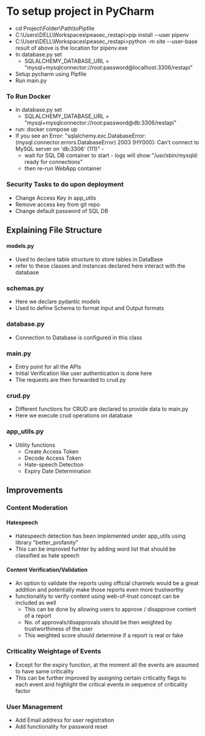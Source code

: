 # To setup project in PyCharm
 
- cd Project\Folder\Path\toPipfile
- C:\Users\DELL\Workspaces\peasec_restapi>pip install --user pipenv
- C:\Users\DELL\Workspaces\peasec_restapi>python -m site --user-base
  result of above is the location for pipenv.exe
- In database.py set
  - SQLALCHEMY_DATABASE_URL = "mysql+mysqlconnector://root:password@localhost:3306/restapi"
- Setup pycharm using Pipfile
- Run main.py

### To Run Docker
- In database.py set
  - SQLALCHEMY_DATABASE_URL = "mysql+mysqlconnector://root:password@db:3306/restapi"
- run: docker compose up
- If you see an Error: "sqlalchemy.exc.DatabaseError: (mysql.connector.errors.DatabaseError) 2003 (HY000): Can't connect to MySQL server on 'db:3306' (111)" - 
  - wait for SQL DB container to start - logs will show "/usr/sbin/mysqld: ready for connections" 
  - then re-run WebApp container


### Security Tasks to do upon deployment
- Change Access Key in app_utils
- Remove access key from git repo
- Change default password of SQL DB


## Explaining File Structure
#### models.py
- Used to declare table structure to store tables in DataBase
- refer to these classes and instances declared here interact with the database
### schemas.py
- Here we declare pydantic models
- Used to define Schema to format Input and Output formats
### database.py
- Connection to Database is configured in this class
### main.py
- Entry point for all the APIs
- Initial Verification like user authentication is done here
- The requests are then forwarded to crud.py
### crud.py
- Different functions for CRUD are declared to provide data to main.py
- Here we execute crud operations on database
### app_utils.py
- Utility functions
  - Create Access Token
  - Decode Access Token
  - Hate-speech Detection
  - Expiry Date Determination


## Improvements
### Content Moderation
#### Hatespeech
- Hatespeech detection has been implemented under app_utils using library "better_profanity"
- This can be improved furhter by adding word list that should be classified as hate speech

#### Content Verification/Validation
- An option to validate the reports using official channels would be a great addition and potentially make those reports even more trustworthy
- functionality to verify content using web-of-trust concept can be included as well
  - This can be done by allowing users to approve / disapprove content of a report
  - No. of approvals/disapprovals should be then weighted by trustworthiness of the user
  - This weighted score should determine if a report is real or fake

### Criticality Weightage of Events
- Except for the expiry function, at the moment all the events are assumed to have same criticality
- This can be further improved by assigning certain criticality flags to each event and highlight the critical events in sequence of criticality factor

### User Management
- Add Email address for user registration
- Add functionality for password reset